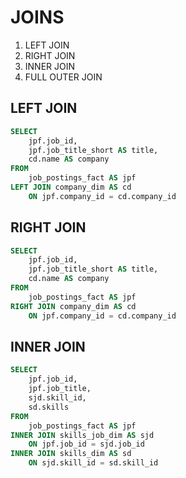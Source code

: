 # JOINS
1. LEFT JOIN
2. RIGHT JOIN
3. INNER JOIN
4. FULL OUTER JOIN

## LEFT JOIN
```sql
SELECT 
	jpf.job_id,
	jpf.job_title_short AS title,
    cd.name AS company
FROM 
	job_postings_fact AS jpf
LEFT JOIN company_dim AS cd
	ON jpf.company_id = cd.company_id
```

## RIGHT JOIN
```sql
SELECT 
	jpf.job_id,
	jpf.job_title_short AS title,
    cd.name AS company
FROM 
	job_postings_fact AS jpf
RIGHT JOIN company_dim AS cd
	ON jpf.company_id = cd.company_id
```

## INNER JOIN
```sql
SELECT 
	jpf.job_id,
	jpf.job_title,
    sjd.skill_id,
    sd.skills
FROM 
	job_postings_fact AS jpf
INNER JOIN skills_job_dim AS sjd
	ON jpf.job_id = sjd.job_id
INNER JOIN skills_dim AS sd
	ON sjd.skill_id = sd.skill_id
```